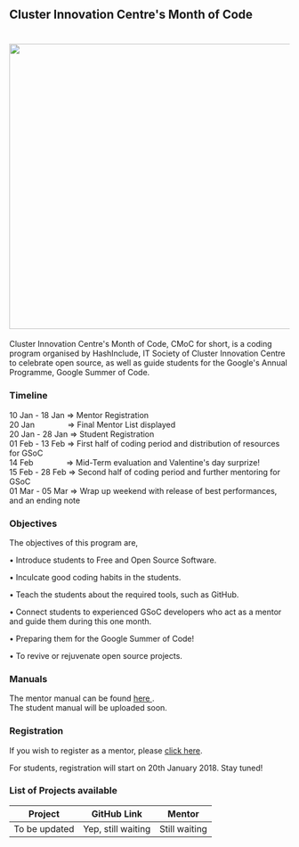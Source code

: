 ## Cluster Innovation Centre's Month of Code

<h1 align="center">
  <img src="https://github.com/duskybomb/CMoC/blob/master/Beta_white.png?raw=true" width ="512px" height ="512px">
</h1>

Cluster Innovation Centre's Month of Code, CMoC for short, is a coding program organised by HashInclude, IT Society of Cluster Innovation Centre to celebrate open source, as well as guide students for the Google's Annual Programme, Google Summer of Code.

### Timeline  
  
10 Jan - 18 Jan => Mentor Registration  
20 Jan &nbsp;&nbsp;&nbsp; &nbsp;&nbsp; &nbsp; &nbsp; &nbsp; &nbsp;=> Final Mentor List displayed  
20 Jan - 28 Jan => Student Registration  
01 Feb - 13 Feb => First half of coding period and distribution of resources for GSoC  
14 Feb &nbsp; &nbsp;&nbsp; &nbsp; &nbsp; &nbsp; &nbsp; &nbsp;=> Mid-Term evaluation and Valentine's day surprize!  
15 Feb - 28 Feb => Second half of coding period and further mentoring for GSoC  
01 Mar - 05 Mar => Wrap up weekend with release of best performances, and an ending note

### Objectives

The objectives of this program are, 

•  Introduce students to Free and Open Source Software.

•  Inculcate good coding habits in the students.

•  Teach the students about the required tools, such as GitHub. 

•  Connect students to experienced GSoC developers who act as a mentor and guide them during this one month.

•  Preparing them for the Google Summer of Code! 

•  To revive or rejuvenate open source projects.


### Manuals 

The mentor manual can be found [ here ](https://drive.google.com/file/d/1U3g5JEL70MWFSpdk864NgAA_21gkbUV2/view?usp=sharing).  
The student manual will be uploaded soon.

### Registration

If you wish to register as a mentor, please [click here](https://docs.google.com/forms/d/e/1FAIpQLSenvqqpuBxkD6YDvHQkwRmt8vlZxmxnU54yv8-RJRbIqTBeIg/viewform).  

For students, registration will start on 20th January 2018. Stay tuned! 

### List of Projects available

| Project | GitHub Link | Mentor |
|---------|-------------|--------|
|To be updated | Yep, still waiting | Still waiting |
